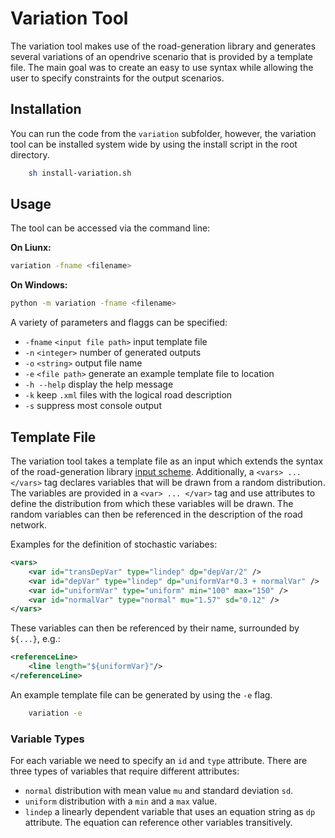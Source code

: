 # Variation Tool

The variation tool makes use of the road-generation library and generates several variations of an opendrive scenario that is provided by a template file. The main goal was to create an easy to use syntax while allowing the user to specify constraints for the output scenarios.

## Installation

You can run the code from the `variation` subfolder, however, the variation tool can be installed system wide by using the install script in the root directory.

```bash
    sh install-variation.sh
```

## Usage

The tool can be accessed via the command line:

__On Liunx:__

```bash
variation -fname <filename> 
```

__On Windows:__

```bash
python -m variation -fname <filename> 
```

A variety of parameters and flaggs can be specified:

- `-fname` `<input file path>` input template file
- `-n` `<integer>` number of generated outputs
- `-o` `<string>` output file name
- `-e` `<file path>` generate an example template file to location 
- `-h --help` display the help message
- `-k` keep `.xml` files with the logical road description
- `-s` suppress most console output

## Template File

The variation tool takes a template file as an input which extends the syntax of the road-generation library [input scheme](../xml/input.xsd). Additionally, a `<vars> ... </vars>` tag declares variables that will be drawn from a random distribution. The variables are provided in a `<var> ... </var>` tag and use attributes to define the distribution from which these variables will be drawn. The random variables can then be referenced in the description of the road network.

Examples for the definition of stochastic variabes:

```xml
<vars>
    <var id="transDepVar" type="lindep" dp="depVar/2" /> 
    <var id="depVar" type="lindep" dp="uniformVar*0.3 + normalVar" />        
    <var id="uniformVar" type="uniform" min="100" max="150" />        
    <var id="normalVar" type="normal" mu="1.57" sd="0.12" />     
</vars>
```

These variables can then be referenced by their name, surrounded by `${...}`, e.g.:

```xml
<referenceLine>
    <line length="${uniformVar}"/>
</referenceLine>
```

An example template file can be generated by using the `-e` flag.

```bash
    variation -e
```

### Variable Types

For each variable we need to specify an `id` and `type` attribute. There are three types of variables that require different attributes:

- `normal` distribution with mean value `mu` and standard deviation `sd`.
- `uniform` distribution with a `min` and a `max` value.
- `lindep` a linearly dependent variable that uses an equation string as `dp` attribute. The equation can reference other variables transitively.
